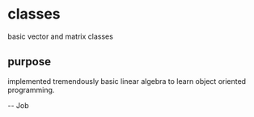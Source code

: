 # classes
basic vector and matrix classes

## purpose
implemented tremendously basic linear algebra to learn object oriented programming.

-- Job
